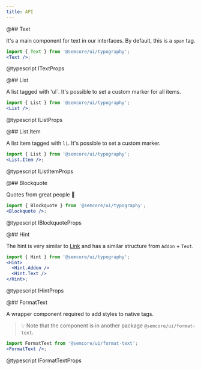 ```yaml
---
title: API
---
```


@## Text

It's a main component for text in our interfaces. By default, this is a `span` tag.

```jsx
import { Text } from '@semcore/ui/typography';
<Text />;
```

@typescript ITextProps

@## List

A list tagged with ʻul`. It's possible to set a custom marker for all items.

```jsx
import { List } from '@semcore/ui/typography';
<List />;
```

@typescript IListProps

@## List.Item

A list item tagged with `li`. It's possible to set a custom marker.

```jsx
import { List } from '@semcore/ui/typography';
<List.Item />;
```

@typescript IListItemProps

@## Blockquote

Quotes from great people 🙊

```jsx
import { Blockquote } from '@semcore/ui/typography';
<Blockquote />;
```

@typescript IBlockquoteProps

@## Hint

The hint is very similar to [Link](/components/link/) and has a similar structure from `Addon` + `Text`.

```jsx
import { Hint } from '@semcore/ui/typography';
<Hint>
  <Hint.Addon />
  <Hint.Text />
</Hint>;
```

@typescript IHintProps

@## FormatText

A wrapper component required to add styles to native tags.

> 💡 Note that the component is in another package `@semcore/ui/format-text`.

```jsx
import FormatText from '@semcore/ui/format-text';
<FormatText />;
```

@typescript IFormatTextProps
